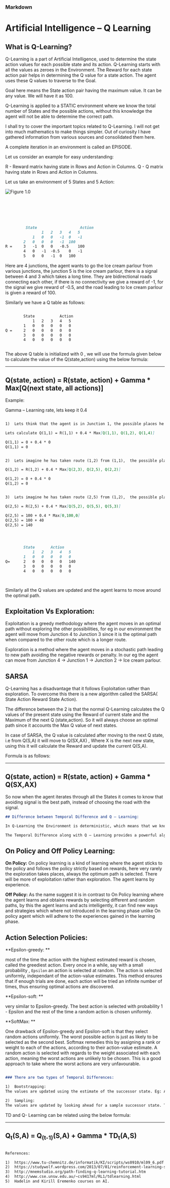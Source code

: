 ### Markdown
# Artificial Intelligence – Q Learning 



## What is Q-Learning?

Q-Learning is a part of Artificial Intelligence, used to determine the state action values for each possible state and its action. Q-Learning starts with all the values as zeroes in the Environment. The Reward for each state action pair helps in determining the Q value for a state action. The agent uses these Q values to traverse to the Goal.

Goal here means the State action pair having the maximum value. It can be any value. We will have it as 100.

Q-Learning is applied to a STATIC environment where we know the total number of States and the possible actions, without this knowledge the agent will not be able to determine the correct path.

I shall try to cover the important topics related to Q-Learning. I will not get into much mathematics to make things simpler. Out of curiosity I have gathered information from various sources and consolidated them here.

A complete iteration in an environment is called an EPISODE.

Let us consider an example for easy understanding:

R - Reward matrix having state in Rows and Action in Columns.
Q - Q matrix having state in Rows and Action in Columns.

Let us take an environment of 5 States and 5 Action:

![Figure 1.0](https://github.com/rahulsunder88/AI-Q-Learning/blob/master/article.png "Figure 1.0")

```markdown






  	     State	                 Action
        		1	2	3	4	5
         	1	0	0	-1	0	-1
		2	0	0	0	-1	100
R =		3	-1	0	0	-0.5	100
		4	0	-1	-0.5	0	-1
		5	0	0	-1	0	100

```




Here are 4 junctions, the agent wants to go the Ice cream parlour from various junctions, the junction 5 is the ice cream parlour, there is a signal between 4 and 3 which takes a long time. They are bidirectional roads connecting each other, if there is no connectivity we give a reward of -1, for the signal we give reward of -0.5, and the road leading to Ice cream parlour is given a reward of 100.




Similarly we have a Q table as follows:


```markdown

	    State			Action
			1	2	3	4	5
		1	0	0	0	0	0
Q =		2	0	0	0	0	0
		3	0	0	0	0	0
		4	0	0	0	0	0



```

The above Q table is initialized with 0 , we will use the formula given below to calculate the value of the Q(state,action) using the below formula:

-------------------------------------------------------------------------------
Q(state, action) = R(state, action) + Gamma * Max[Q(next state, all actions)]
-------------------------------------------------------------------------------

Example:

Gamma – Learning rate, lets keep it 0.4

```markdown

1)	Lets think that the agent is in Junction 1, the possible places he can go is (1,1), (1,2), (1,4)

Lets calculate Q(1,1) = R(1,1) + 0.4 * Max[Q(1,1), Q(1,2), Q(1,4)]

Q(1,1) = 0 + 0.4 * 0
Q(1,1) = 0

```
```markdown

2)	Lets imagine he has taken route (1,2) from (1,1),  the possible places he can go is (2,3), (2,5), (2,2)

Q(1,2) = R(1,2) + 0.4 * Max[Q(2,3), Q(2,5), Q(2,2)]

Q(1,2) = 0 + 0.4 * 0
Q(1,2) = 0

```
```markdown

3)	Lets imagine he has taken route (2,5) from (1,2),  the possible places he can go is (5,2), (5,5), (5,3)

Q(2,5) = R(2,5) + 0.4 * Max[Q(5,2), Q(5,5), Q(5,3)]

Q(2,5) = 100 + 0.4 * Max[0,100,0]
Q(2,5) = 100 + 40
Q(2,5) = 140

```
```markdown



		State		Action
			1	2	3	4	5
		1	0	0	0	0	0
Q=		2	0	0	0	0	140
		3	0	0	0	0	0
		4	0	0	0	0	0
 



```
Similarly all the Q values are updated and the agent learns to move around the optimal path.

## Exploitation Vs Exploration:

Exploitation is a greedy methodology where the agent moves in an optimal path without exploring the other possibilities, for eg in our environment the agent will move from Junction 4 to Junction 3 since it is the optimal path when compared to the other route which is a longer route.

Exploration is a method where the agent moves in a stochastic path leading to new path avoiding the negative rewards or penalty. In our eg the agent can move from Junction 4 -> Junction 1 -> Junction 2 -> Ice cream parlour.

## SARSA

Q-Learning has a disadvantage that it follows Exploitation rather than exploration. To overcome this there is a new algorithm called the SARSA( State Action Reward State Action).



The difference between the 2 is that the normal Q-Learning calculates the Q values of the present state using the Reward of current state and the Maximum of the next Q (state,action). So it will always choose an optimal path since it accounts the Max Q value of next states.

In case of SARSA, the Q value is calculated after moving to the next Q state, i.e from Q(S,A) it will move to Q(SX,AX) , Where X is the next new state, using this it will calculate the Reward and update the current Q(S,A). 

Formula is as follows:

-------------------------------------------------------------------------------
Q(state, action) = R(state, action) + Gamma * Q(SX,AX)
-------------------------------------------------------------------------------

So now when the agent iterates through all the States it comes to know that avoiding signal is the best path, instead of choosing the road with the signal.

```markdown
## Difference between Temporal Difference and Q – Learning:

In Q-Learning the Environment is deterministic, which means that we know all the state and its actions where as TD is used for policy evaluation in a non deterministic environment where there is no transition model available , the samples are generated by executing the policy and performing the stochastic value updates based on the states being visited. TD computes the state value for a given policy. Policy here is nothing but random selection of new state. Temporal Difference requires only the experience and not the environment

The Temporal Difference along with Q – Learning provides a powerful algorithm which can be applied to a larger unknown environment.

```

## On Policy and Off Policy Learning:

**On Policy:**
On policy learning is a kind of learning where the agent sticks to the policy and follows the policy strictly based on rewards, here very rarely the exploration takes places, always the optimum path is selected. There will be more of exploitation rather than exploration. The agent learns by experience.

**Off Policy:**
As the name suggest it is in contrast to On Policy learning where the agent learns and obtains rewards by selecting different and random paths, by this the agent learns and acts intelligently, it can find new ways and strategies which where not introduced in the learning phase unlike On policy agent which will adhere to the experiences gained in the learning phase.

## Action Selection Policies:

**Epsilon-greedy: **

most of the time the action with the highest estimated reward is chosen, called the greediest action. Every once in a while, say with a small probability  , `Epsilon` an action is selected at random. The action is selected uniformly, independant of the action-value estimates. This method ensures that if enough trials are done, each action will be tried an infinite number of times, thus ensuring optimal actions are discovered.

**Epsilon-soft: **

very similar to  Epsilon-greedy. The best action is selected with probability 1 - Epsilon  and the rest of the time a random action is chosen uniformly.

**SoftMax: **

One drawback of  Epsilon-greedy and  Epsilon-soft is that they select random actions uniformly. The worst possible action is just as likely to be selected as the second best. Softmax remedies this by assigning a rank or weight to each of the actions, according to their action-value estimate. A random action is selected with regards to the weight associated with each action, meaning the worst actions are unlikely to be chosen. This is a good approach to take where the worst actions are very unfavourable.

```markdown

### There are two types of Temporal Differences:

1)	Bootstrapping: 
The values are updated using the estimate of the successor state. Eg: A mouse running for cheese in an environment with a trap(often used example).

2)	Sampling:
The values are updated by looking ahead for a sample successor state. The difference is that Bootstrapping knows its successor states where as sampling does not know its successor states. (Self Driving Cars)

```

TD and Q- Learning can be related using the below formula:

-------------------------------------------------------------------------------
Q<sub>t</sub>(S,A) = Q<sub>(t-1)</sub>(S,A) + Gamma * TD<sub>t</sub>(A,S)
-------------------------------------------------------------------------------


```markdown

References:

1)	https://www.tu-chemnitz.de/informatik/KI/scripts/ws0910/ml09_6.pdf
2)	https://studywolf.wordpress.com/2013/07/01/reinforcement-learning-sarsa-vs-q-learning/
3)	http://mnemstudio.org/path-finding-q-learning-tutorial.htm
4)	http://www.cse.unsw.edu.au/~cs9417ml/RL1/tdlearning.html
5)	Hadelin and Kirill Eremenko courses on AI.


```
